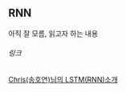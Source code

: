 ## RNN

아직 잘 모름, 읽고자 하는 내용
<br>


###### 링크
[Chris(송호연)님의 LSTM(RNN)소개](https://brunch.co.kr/@chris-song/9)
